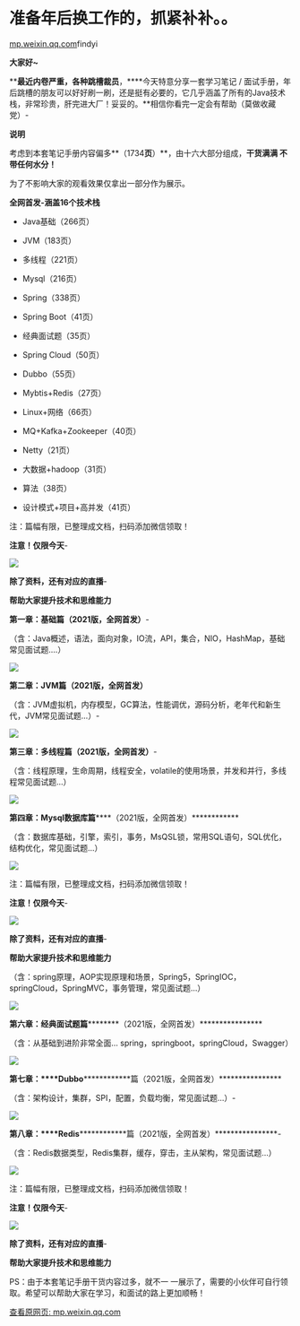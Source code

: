 # 准备年后换工作的，抓紧补补。。

[mp.weixin.qq.com](http://mp.weixin.qq.com/s?__biz=MzA3MzA5MTU4NA==&mid=2247498480&idx=1&sn=6fbd5c2adabdd89cd9a70374fe4dd559&chksm=9f16e59fa8616c898d90f69971cd2042f2c290f11defa0a7d580480059305fa158d455a3898a&mpshare=1&scene=1&srcid=1224OlSWxTWQBoXHitYKsNSv&sharer_sharetime=1640328571264&sharer_shareid=b7c991d3cd23094f535ad602a652c37b#rd)findyi

****大家好~****

****最近内卷严重，各种跳槽裁员**，****今天特意分享一套学习笔记 / 面试手册，年后跳槽的朋友可以好好刷一刷，还是挺有必要的，它几乎涵盖了所有的Java技术栈，非常珍贵，肝完进大厂！妥妥的。**相信你看完一定会有帮助（莫做收藏党）-

**说明**

考虑到本套笔记手册内容偏多**（1734****页****）**，由十六大部分组成，**干货满满 不带任何水分！**

为了不影响大家的观看效果仅拿出一部分作为展示。

**全网首发-涵盖16个技术栈**

*   Java基础（266页）
    
*   JVM（183页）
    
*   多线程（221页）
    
*   Mysql（216页）
    
*   Spring（338页）
    
*   Spring Boot（41页）
    
*   经典面试题（35页）
    
*   Spring Cloud（50页）
    
*   Dubbo（55页）
    
*   Mybtis+Redis（27页）
    
*   Linux+网络（66页）
    
*   MQ+Kafka+Zookeeper（40页）
    
*   Netty（21页）
    
*   大数据+hadoop（31页）
    
*   算法（38页）
    
*   设计模式+项目+高并发（41页）
    

注：篇幅有限，已整理成文档，扫码添加微信领取！

**注意！仅限今天**-

![](https://cubox.pro/c/filters:no_upscale()?imageUrl=https%3A%2F%2Fmmbiz.qpic.cn%2Fmmbiz_png%2FdCpGdrucGia26BZ8Ok0gBMxuR7OvRbUusFsiagQTzOIu7LEl6onw0q1NgLzqaO7pQYMIos5HKCdXIS8c9MzqnHpg%2F640%3Fwx_fmt%3Dpng)

**除了资料，还有对应的直播**-

**帮助大家提升技术和思维能力**

**第一章：****基础篇****（2021版，全网首发）**-

（含：Java概述，语法，面向对象，IO流，API，集合，NIO，HashMap，基础常见面试题....）

![](https://image.cubox.pro/article/2021112710063035567/83941.jpg)

**第二章：****JVM篇****（2021版，全网首发）**

（含：JVM虚拟机，内存模型，GC算法，性能调优，源码分析，老年代和新生代，JVM常见面试题...）-

![](https://image.cubox.pro/article/2021112710063060089/94675.jpg)

**第三章：****多线程篇****（2021版，全网首发）**-

（含：线程原理，生命周期，线程安全，volatile的使用场景，并发和并行，多线程常见面试题...）

![](https://image.cubox.pro/article/2021112710063055304/85432.jpg)

**第四章：****Mysql数据库篇**********（2021版，全网首发）************

（含：数据库基础，引擎，索引，事务，MsQSL锁，常用SQL语句，SQL优化，结构优化，常见面试题...）

![](https://image.cubox.pro/article/2021112710063081094/45853.jpg)

注：篇幅有限，已整理成文档，扫码添加微信领取！

**注意！仅限今天**-

![](https://cubox.pro/c/filters:no_upscale()?imageUrl=https%3A%2F%2Fmmbiz.qpic.cn%2Fmmbiz_png%2FdCpGdrucGia26BZ8Ok0gBMxuR7OvRbUusFsiagQTzOIu7LEl6onw0q1NgLzqaO7pQYMIos5HKCdXIS8c9MzqnHpg%2F640%3Fwx_fmt%3Dpng)

**除了资料，还有对应的直播**-

**帮助大家提升技术和思维能力**

（含：spring原理，AOP实现原理和场景，Spring5，SpringIOC，springCloud，SpringMVC，事务管理，常见面试题...）

![](https://image.cubox.pro/article/2021112710063043101/95601.jpg)

**第六章：****经典面试题篇**************（2021版，全网首发）****************

（含：从基础到进阶非常全面... spring，springboot，springCloud，Swagger）

![](https://image.cubox.pro/article/2021112710063052967/56174.jpg)

**第七章：****Dubbo**************篇（2021版，全网首发）****************

（含：架构设计，集群，SPI，配置，负载均衡，常见面试题...）-

![](https://image.cubox.pro/article/2021112710063070637/17513.jpg)

**第八章：****Redis**************篇（2021版，全网首发）****************-

（含：Redis数据类型，Redis集群，缓存，穿击，主从架构，常见面试题...）

![](https://image.cubox.pro/article/2021112710063057264/42972.jpg)

注：篇幅有限，已整理成文档，扫码添加微信领取！

**注意！仅限今天**-

![](https://cubox.pro/c/filters:no_upscale()?imageUrl=https%3A%2F%2Fmmbiz.qpic.cn%2Fmmbiz_png%2FdCpGdrucGia26BZ8Ok0gBMxuR7OvRbUusFsiagQTzOIu7LEl6onw0q1NgLzqaO7pQYMIos5HKCdXIS8c9MzqnHpg%2F640%3Fwx_fmt%3Dpng)

**除了资料，还有对应的直播**-

**帮助大家提升技术和思维能力**

PS：由于本套笔记手册干货内容过多，就不一 一展示了，需要的小伙伴可自行领取。希望可以帮助大家在学习，和面试的路上更加顺畅！

[查看原网页: mp.weixin.qq.com](http://mp.weixin.qq.com/s?__biz=MzA3MzA5MTU4NA==&mid=2247498480&idx=1&sn=6fbd5c2adabdd89cd9a70374fe4dd559&chksm=9f16e59fa8616c898d90f69971cd2042f2c290f11defa0a7d580480059305fa158d455a3898a&mpshare=1&scene=1&srcid=1224OlSWxTWQBoXHitYKsNSv&sharer_sharetime=1640328571264&sharer_shareid=b7c991d3cd23094f535ad602a652c37b#rd)